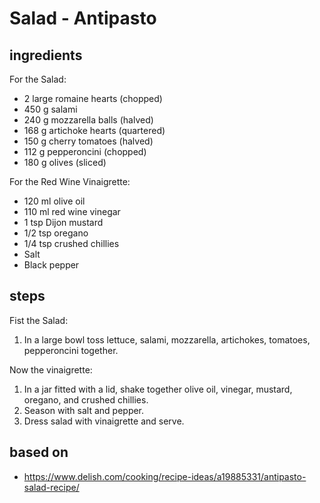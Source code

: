 # Salad - Antipasto

## ingredients

For the Salad:

- 2 large romaine hearts (chopped)
- 450 g salami
- 240 g mozzarella balls (halved)
- 168 g artichoke hearts (quartered)
- 150 g cherry tomatoes (halved)
- 112 g pepperoncini (chopped)
- 180 g olives (sliced)

For the Red Wine Vinaigrette:

- 120 ml olive oil
- 110 ml red wine vinegar
- 1 tsp Dijon mustard
- 1/2 tsp oregano
- 1/4 tsp crushed chillies
- Salt
- Black pepper

## steps

Fist the Salad:

1. In a large bowl toss lettuce, salami, mozzarella, artichokes, tomatoes, pepperoncini together.

Now the vinaigrette:

1. In a jar fitted with a lid, shake together olive oil, vinegar, mustard, oregano, and crushed chillies.
2. Season with salt and pepper.
3. Dress salad with vinaigrette and serve.

## based on

- https://www.delish.com/cooking/recipe-ideas/a19885331/antipasto-salad-recipe/
